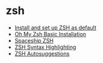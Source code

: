 zsh
==========

* [Install and set up ZSH as default](https://github.com/ohmyzsh/ohmyzsh/wiki/Installing-ZSH#install-and-set-up-zsh-as-default)
* [Oh My Zsh Basic Installation](https://github.com/ohmyzsh/ohmyzsh#via-curl)
* [Spaceship ZSH](https://github.com/denysdovhan/spaceship-prompt#oh-my-zsh)
* [ZSH Syntax Highlighting](https://github.com/zsh-users/zsh-syntax-highlighting/blob/master/INSTALL.md#oh-my-zsh)
* [ZSH Autosuggestions](https://github.com/zsh-users/zsh-autosuggestions/blob/master/INSTALL.md#oh-my-zsh)
